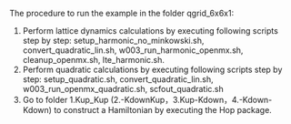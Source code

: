 The procedure to run the example in the folder qgrid_6x6x1:

1. Perform lattice dynamics calculations by executing following scripts step by step: setup_harmonic_no_minkowski.sh, convert_quadratic_lin.sh, w003_run_harmonic_openmx.sh, cleanup_openmx.sh, lte_harmonic.sh.
2. Perform quadratic calculations by executing following scripts step by step: setup_quadratic.sh, convert_quadratic_lin.sh, w003_run_openmx_quadratic.sh, scfout_quadratic.sh
3. Go to folder 1.Kup_Kup (2.-KdownKup，3.Kup-Kdown，4.-Kdown-Kdown) to construct a Hamiltonian by executing the Hop package.
